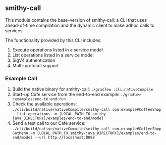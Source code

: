 ## smithy-call

This module contains the base-version of smithy-call: a CLI that uses ahead-of-time compilation and the dynamic client to make adhoc calls to services.


The functionality provided by this CLI includes:
1. Execute operations listed in a service model
2. List operations listed in a service model
3. SigV4 authentication
4. Multi-protocol support

### Example Call
1. Build the native binary for smithy-call: `./gradlew :cli:nativeCompile`
2. Start-up Cafe service from the end-to-end example: `./gradlew :examples:end-to-end:run`
3. Check the available operations: `./cli/build/native/nativeCompile/smithy-call com.example#CoffeeShop --list-operations -m [LOCAL_PATH_TO_smithy-java_DIRECTORY]/examples/end-to-end/model`
4. Send a test call to our Cafe service: `./cli/build/native/nativeCompile/smithy-call com.example#CoffeeShop GetMenu -m [LOCAL_PATH_TO_smithy-java_DIRECTORY]/examples/end-to-end/model --url http://localhost:8888`

